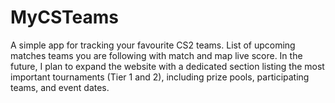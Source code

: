 # MyCSTeams

A simple app for tracking your favourite CS2 teams. List of upcoming matches teams you are following with match and map live score. In the future, I plan to expand the website with a dedicated section listing the most important tournaments (Tier 1 and 2), including prize pools, participating teams, and event dates.
